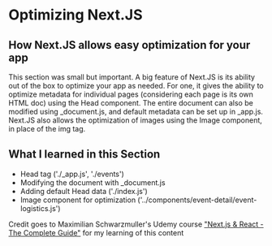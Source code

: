 # Optimizing Next.JS

## How Next.JS allows easy optimization for your app

This section was small but important. A big feature of Next.JS is its ability out of the box to optimize your app as needed. For one, it gives the ability to optimize metadata for individual pages (considering each page is its own HTML doc) using the Head component. The entire document can also be modified using \_document.js, and default metadata can be set up in \_app.js. Next.JS also allows the optimization of images using the Image component, in place of the img tag.

## What I learned in this Section

- Head tag ('./\_app.js', './events')
- Modifying the document with \_document.js
- Adding default Head data ('./index.js')
- Image component for optimization ('../components/event-detail/event-logistics.js')

Credit goes to Maximilian Schwarzmuller's Udemy course ["Next.js & React - The Complete Guide"](https://www.udemy.com/share/104coM3@pGgssWaMY2gLx2vIPm8UH0E0NBGERwYVmvjCTz5Yc_5r_jDYCgQYGcCFTkIUDClHbA==/) for my learning of this content
